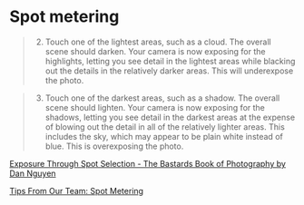 # Spot metering

> 2. Touch one of the lightest areas, such as a cloud.
The overall scene should darken. Your camera is now exposing for the highlights, letting you see detail in the lightest areas while blacking out the details in the relatively darker areas. This will underexpose the photo.

> 3. Touch one of the darkest areas, such as a shadow.
The overall scene should lighten. Your camera is now exposing for the shadows, letting you see detail in the darkest areas at the expense of blowing out the detail in all of the relatively lighter areas. This includes the sky, which may appear to be plain white instead of blue. This is overexposing the photo.

[Exposure Through Spot Selection - The Bastards Book of Photography by Dan Nguyen](http://photography.bastardsbook.com/lessons/spot-exposure/)

[Tips From Our Team: Spot Metering](https://youtu.be/V5ykI80U-xA)